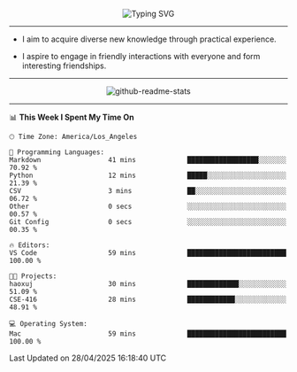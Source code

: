 <p align="center">
  <img src="https://readme-typing-svg.demolab.com?font=Fira+Code&weight=500&size=32&duration=2500&pause=1600&center=true&vCenter=true&random=false&width=1024&height=64&lines=Hi+there+%F0%9F%91%8B;I'm+delighted+you+could+make+it+here+%F0%9F%8E%89;I'm+Harry%2C+a+college+student+still+finding+my+way" alt="Typing SVG" />
</p>


---


- I aim to acquire diverse new knowledge through practical experience.

- I aspire to engage in friendly interactions with everyone and form interesting friendships.


---


<p align="center">
  <img src="https://github-readme-stats.vercel.app/api?username=Harry-Jing&show_icons=true" alt="github-readme-stats"/>
</p>


---

<!--START_SECTION:waka-->
📊 **This Week I Spent My Time On** 

```text
🕑︎ Time Zone: America/Los_Angeles

💬 Programming Languages: 
Markdown                 41 mins             ██████████████████░░░░░░░   70.92 % 
Python                   12 mins             █████░░░░░░░░░░░░░░░░░░░░   21.39 % 
CSV                      3 mins              ██░░░░░░░░░░░░░░░░░░░░░░░   06.72 % 
Other                    0 secs              ░░░░░░░░░░░░░░░░░░░░░░░░░   00.57 % 
Git Config               0 secs              ░░░░░░░░░░░░░░░░░░░░░░░░░   00.35 % 

🔥 Editors: 
VS Code                  59 mins             █████████████████████████   100.00 % 

🐱‍💻 Projects: 
haoxuj                   30 mins             █████████████░░░░░░░░░░░░   51.09 % 
CSE-416                  28 mins             ████████████░░░░░░░░░░░░░   48.91 % 

💻 Operating System: 
Mac                      59 mins             █████████████████████████   100.00 % 
```


 Last Updated on 28/04/2025 16:18:40 UTC
<!--END_SECTION:waka-->
